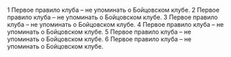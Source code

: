 1 Первое правило клуба – не упоминать о Бойцовском клубе.
2 Первое правило клуба – не упоминать о Бойцовском клубе.
3 Первое правило клуба – не упоминать о Бойцовском клубе.
4 Первое правило клуба – не упоминать о Бойцовском клубе.
5 Первое правило клуба – не упоминать о Бойцовском клубе.
6 Первое правило клуба – не упоминать о Бойцовском клубе.